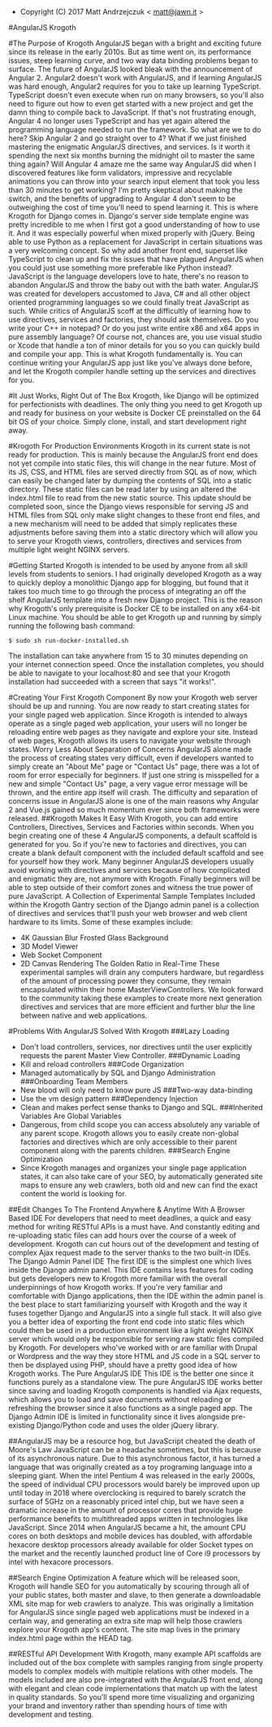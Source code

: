 




* Copyright (C) 2017 Matt Andrzejczuk < matt@jawn.it >

#AngularJS Krogoth


#The Purpose of Krogoth
AngularJS began with a bright and exciting future since its release in the early 2010s.
But as time went on, its performance issues, steep learning curve, and two way data binding problems began to surface.
The future of AngularJS looked bleak with the announcement of Angular 2. Angular2 doesn't work with AngularJS, and if learning AngularJS was hard enough, Angular2 requires for you to take up learning TypeScript. TypeScript doesn't even execute when run on many browsers, so you'll also need to figure out how to even get started with a new project and get the damn thing to compile back to JavaScript. If that's not frustrating enough, Angular 4 no longer uses TypeScript and has yet again altered the programming language needed to run the framework.
So what are we to do here? Skip Angular 2 and go straight over to 4? What if we just finished mastering the enigmatic AngularJS directives, and services. Is it worth it spending the next six months burning the midnight oil to master the same thing again? Will Angular 4 amaze me the same way AngularJS did when I discovered features like form validators, impressive and recyclable animations you can throw into your search input element that took you less than 30 minutes to get working? I'm pretty skeptical about making the switch, and the benefits of upgrading to Angular 4 don't seem to be outweighing the cost of time you'll need to spend learning it. This is where Krogoth for Django comes in.
Django's server side template engine was pretty incredible to me when I first got a good understanding of how to use it. And it was especially powerful when mixed properly with jQuery. Being able to use Python as a replacement for JavaScript in certain situations was a very welcoming concept. So why add another front end, superset like TypeScript to clean up and fix the issues that have plagued AngularJS when you could just use something more preferable like Python instead? JavaScript is the language developers love to hate, there's no reason to abandon AngularJS and throw the baby out with the bath water.
AngularJS was created for developers accustomed to Java, C# and all other object oriented programming languages so we could finally treat JavaScript as such. While critics of AngularJS scoff at the difficultly of learning how to use directives, services and factories, they should ask themselves. Do you write your C++ in notepad? Or do you just write entire x86 and x64 apps in pure assembly language? Of course not, chances are, you use visual studio or Xcode that handle a ton of minor details for you so you can quickly build and compile your app. This is what Krogoth fundamentally is. You can continue writing your AngularJS app just like you've always done before, and let the Krogoth compiler handle setting up the services and directives for you.


#It Just Works, Right Out of The Box
Krogoth, like Django will be optimized for perfectionists with deadlines. The only thing you need to get Krogoth up and ready for business on your website is Docker CE preinstalled on the 64 bit OS of your choice. Simply clone, install, and start development right away. 


#Krogoth For Production Environments
Krogoth in its current state is not ready for production. This is mainly because the AngularJS front end does not yet compile into static files, this will change in the near future. Most of its JS, CSS, and HTML files are served directly from SQL as of now, which can easily be changed later by dumping the contents of SQL into a static directory. These static files can be read later by using an altered the index.html file to read from the new static source. This update should be completed soon, since the Django views responsible for serving JS and HTML files from SQL only make slight changes to these front end files, and a new mechanism will need to be added that simply replicates these adjustments before saving them into a static directory which will allow you to serve your Krogoth views, controllers, directives and services from multiple light weight NGINX servers.


#Getting Started
Krogoth is intended to be used by anyone from all skill levels from students to seniors. I had originally developed Krogoth as a way to quickly deploy a monolithic Django app for blogging, but found that it takes too much time to go through the process of integrating an off the shelf AngularJS template into a fresh new Django project. This is the reason why Krogoth's only prerequisite is Docker CE to be installed on any x64-bit Linux machine. You should be able to get Krogoth up and running by simply running the following bash command:

    $ sudo sh run-docker-installed.sh

The installation can take anywhere from 15 to 30 minutes depending on your internet connection speed. Once the installation completes, you should be able to navigate to your localhost:80 and see that your Krogoth installation had succeeded with a screen that says "it works!".



#Creating Your First Krogoth Component
By now your Krogoth web server should be up and running. You are now ready to start creating states for your single paged web application. Since Krogoth is intended to always operate as a single paged web application, your users will no longer be reloading entire web pages as they navigate and explore your site. Instead of web pages, Krogoth allows its users to navigate your website through states. 
Worry Less About Separation of Concerns
AngularJS alone made the process of creating states very difficult, even if developers wanted to simply create an "About Me" page or "Contact Us" page, there was a lot of room for error especially for beginners. If just one string is misspelled for a new and simple "Contact Us" page, a very vague error message will be thrown, and the entire app itself will crash.  The difficulty and separation of concerns issue in AngularJS alone is one of the main reasons why Angular 2 and Vue.js gained so much momentum ever since both frameworks were released.
##Krogoth Makes It Easy
With Krogoth, you can add entire Controllers, Directives, Services and Factories within seconds. When you begin creating one of these 4 AngularJS components, a default scaffold is generated for you. So if you're new to factories and directives, you can create a blank default component with the included default scaffold and see for yourself how they work. Many beginner AngularJS developers usually avoid working with directives and services because of how complicated and enigmatic they are, not anymore with Krogoth. Finally beginners will be able to step outside of their comfort zones and witness the true power of pure JavaScript.
A Collection of Experimental Sample Templates
Included within the Krogoth Gantry section of the Django admin panel is a collection of directives and services that'll push your web browser and web client hardware to its limits. Some of these examples include:
* 4K Gaussian Blur Frosted Glass Background
* 3D Model Viewer
* Web Socket Component
* 2D Canvas Rendering The Golden Ratio in Real-Time
These experimental samples will drain any computers hardware, but regardless of the amount of processing power they consume, they remain encapsulated within their home MasterViewControllers. We look forward to the community taking these examples to create more next generation directives and services that are more efficient and further blur the line between native and web applications.



#Problems With AngularJS Solved With Krogoth
###Lazy Loading
* Don't load controllers, services, nor directives until the user explicitly requests the parent Master View Controller.
###Dynamic Loading
* Kill and reload controllers
###Code Organization
* Managed automatically by SQL and Django Administration
###Onboarding Team Members
* New blood will only need to know pure JS
###Two-way data-binding
* Use the vm design pattern
###Dependency Injection
* Clean and makes perfect sense thanks to Django and SQL.
###Inherited Variables Are Global Variables
* Dangerous, from child scope you can access absolutely any variable of any parent scope. Krogoth allows you to easily create non-global factories and directives which are only accessible to their parent component along with the parents children.
###Search Engine Optimization 
* Since Krogoth manages and organizes your single page application states, it can also take care of your SEO, by automatically generated site maps to ensure any web crawlers, both old and new can find the exact content the world is looking for.



##Edit Changes To The Frontend Anywhere & Anytime With A Browser Based IDE
For developers that need to meet deadlines, a quick and easy method for writing RESTful APIs is a must have. And constantly editing and re-uploading static files can add hours over the course of a week of development. Krogoth can cut hours out of the development and testing of complex Ajax request made to the server thanks to the two built-in IDEs.
The Django Admin Panel IDE
The first IDE is the simplest one which lives inside the Django admin panel. This IDE contains less features for coding but gets developers new to Krogoth more familiar with the overall underpinnings of how Krogoth works. If you're very familiar and comfortable with Django applications, then the IDE within the admin panel is the best place to start familiarizing yourself with Krogoth and the way it fuses together Django and AngularJS into a single full stack. It will also give you a better idea of exporting the front end code into static files which could then be used in a production environment like a light weight NGINX server which would only be responsible for serving raw static files compiled by Krogoth. For developers who've worked with or are familiar with Drupal or Wordpress and the way they store HTML and JS code in a SQL server to then be displayed using PHP, should have a pretty good idea of how Krogoth works.
The Pure AngularJS IDE
This IDE is the better one since it functions purely as a standalone view. The pure AngularJS IDE works better since saving and loading Krogoth components is handled via Ajax requests, which allows you to load and save documents without reloading or refreshing the browser since it also functions as a single paged app. The Django Admin IDE is limited in functionality since it lives alongside pre-existing Django/Python code and uses the older jQuery library.



##AngularJS may be a resource hog, but JavaScript cheated the death of Moore's Law
JavaScript can be a headache sometimes, but this is because of its asynchronous nature. Due to this asynchronous factor, it has turned a language that was originally created as a toy programing language into a sleeping giant. When the intel Pentium 4 was released in the early 2000s, the speed of individual CPU processors would barely be improved upon up until today in 2018 where overclocking is required to barely scratch the surface of 5GHz on a reasonably priced intel chip, but we have seen a dramatic increase in the amount of processor cores that provide huge performance benefits to multithreaded apps written in technologies like JavaScript. Since 2014 when AngularJS became a hit, the amount CPU cores on both desktops and mobile devices has doubled, with affordable hexacore desktop processors already available for older Socket types on the market and the recently launched product line of Core i9 processors by intel with hexacore processors.



##Search Engine Optimization
A feature which will be released soon, Krogoth will handle SEO for you automatically by scouring through all of your public states, both master and slave, to then generate a downloadable XML site map for web crawlers to analyze. This was originally a limitation for AngularJS since single paged web applications must be indexed in a certain way, and generating an extra site map will help those crawlers explore your Krogoth app's content. The site map lives in the primary index.html page within the HEAD tag.



##RESTful API Development
With Krogoth, many example API scaffolds are included out of the box complete with samples ranging from single property models to complex models with multiple relations with other models. The models included are also pre-integrated with the AngularJS front end, along with elegant and clean code implementations that match up with the latest in quality standards. So you'll spend more time visualizing and organizing your brand and inventory rather than spending hours of time with development and testing.






